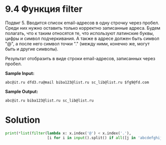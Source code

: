 # 9.4 Функция filter

Подвиг 5. Вводится список email-адресов в одну строчку через пробел. Среди них нужно оставить только корректно
записанные адреса. Будем полагать, что к таким относятся те, что используют латинские буквы, цифры и символ
подчеркивания. А также в адресе должен быть символ "@", а после него символ точки "." (между ними, конечно же, могут
быть и другие символы).

Результат отобразить в виде строки email-адресов, записанных через пробел.

**Sample Input:**

```
abc@it.ru dfd3.ru@mail biba123@list.ru sc_lib@list.ru $fg9@fd.com
```

**Sample Output:**

```
abc@it.ru biba123@list.ru sc_lib@list.ru
```

# Solution

```python
print(*list(filter(lambda x: x.index('@') < x.index('.'),
                   [i for i in input().split() if all([j in 'abcdefghijklmnopqrstuvwxyz0123456789@_.' for j in i])])))
```